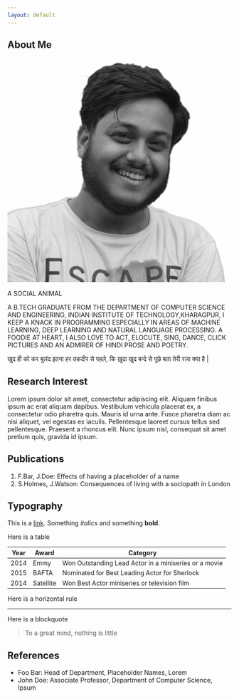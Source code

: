 ```yaml
---
layout: default
---
```


## About Me

<img class="profile-picture" src="sumit.jpg">

A SOCIAL ANIMAL

A B.TECH GRADUATE FROM THE DEPARTMENT OF COMPUTER SCIENCE AND ENGINEERING, INDIAN INSTITUTE OF TECHNOLOGY,KHARAGPUR, I KEEP A KNACK IN PROGRAMMING ESPECIALLY IN AREAS OF MACHINE LEARNING, DEEP LEARNING AND NATURAL LANGUAGE PROCESSING. A FOODIE AT HEART, I ALSO LOVE TO ACT, ELOCUTE, SING, DANCE, CLICK PICTURES AND AN ADMIRER OF HINDI PROSE AND POETRY.

खुद ही को कर बुलंद इतना हर तक़दीर से पहले,
कि ख़ुदा खुद बन्दे से पूछे बता तेरी रज़ा क्या है |

## Research Interest

Lorem ipsum dolor sit amet, consectetur adipiscing elit. Aliquam finibus ipsum ac erat aliquam dapibus. Vestibulum vehicula placerat ex, a consectetur odio pharetra quis. Mauris id urna ante. Fusce pharetra diam ac nisi aliquet, vel egestas ex iaculis. Pellentesque laoreet cursus tellus sed pellentesque. Praesent a rhoncus elit. Nunc ipsum nisl, consequat sit amet pretium quis, gravida id ipsum.

## Publications

1. F.Bar, J.Doe: Effects of having a placeholder of a name
2. S.Holmes, J.Watson: Consequences of living with a sociopath in London

## Typography

This is a [link](http://google.com). Something *italics* and something **bold**.

Here is a table

Year | Award | Category
-----|-------|--------
2014 | Emmy  | Won Outstanding Lead Actor in a miniseries or a movie
2015 | BAFTA | Nominated for Best Leading Actor for Sherlock
2014 | Satellite | Won Best Actor miniseries or television film

Here is a horizontal rule

---

Here is a blockquote

> To a great mind, nothing is little

## References

* Foo Bar: Head of Department, Placeholder Names, Lorem
* John Doe: Associate Professor, Department of Computer Science, Ipsum
